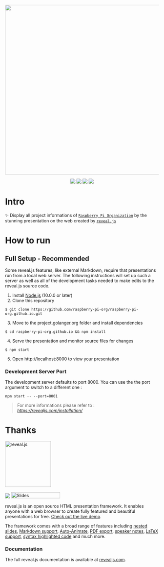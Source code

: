 <p align="center">
  <img src="https://raspi.website/img/raspi/lg.webp" width="555">
 
  <p align="center">
    <img src="https://github.com/raspberry-pi-org/raspberry-pi-org.github.io/workflows/tests/badge.svg"></img>
    <img src="https://img.shields.io/github/commit-activity/m/raspberry-pi-org/raspberry-pi-org.github.io?color=ff69b4"></img>
    <img src="https://img.shields.io/github/repo-size/raspberry-pi-org/raspberry-pi-org.github.io"></img>
    <img src="https://img.shields.io/github/license/raspberry-pi-org/raspberry-pi-org.github.io.svg"></img>
  </p>
</p>


# Intro
✨ Display all project informations of [`Raspberry Pi Organization`](https://github.com/raspberry-pi-org) by the stunning presentation on the web created by [`reveal.js`](https://revealjs.com/)


# How to run
## Full Setup - Recommended
Some reveal.js features, like external Markdown, require that presentations run from a local web server. The following instructions will set up such a server as well as all of the development tasks needed to make edits to the reveal.js source code.

1. Install [Node.js](https://nodejs.org/en/) (10.0.0 or later)
2. Clone this repository
```shell
$ git clone https://github.com/raspberry-pi-org/raspberry-pi-org.github.io.git
```
3. Move to the project.golanger.org folder and install dependencies
```shell
$ cd raspberry-pi-org.github.io && npm install
```
4. Serve the presentation and monitor source files for changes
```shell
$ npm start
```
5. Open http://localhost:8000 to view your presentation

### Development Server Port
The development server defaults to port 8000. You can use the the port argument to switch to a different one :
```shell
npm start -- --port=8001
```

> For more informations please refer to : *https://revealjs.com/installation/*


# Thanks
<p align="left">
  <a href="https://revealjs.com">
  <img src="https://hakim-static.s3.amazonaws.com/reveal-js/logo/v1/reveal-black-text.svg" alt="reveal.js" width="150">
  </a>
  <br><br>
  <a href="https://github.com/hakimel/reveal.js/actions"><img src="https://github.com/hakimel/reveal.js/workflows/tests/badge.svg"></a>
  <a href="https://slides.com/"><img src="https://s3.amazonaws.com/static.slid.es/images/slides-github-banner-320x40.png?1" alt="Slides" width="160" height="20"></a>
</p>

reveal.js is an open source HTML presentation framework. It enables anyone with a web browser to create fully featured and beautiful presentations for free. [Check out the live demo](https://revealjs.com/).

The framework comes with a broad range of features including [nested slides](https://revealjs.com/vertical-slides/), [Markdown support](https://revealjs.com/markdown/), [Auto-Animate](https://revealjs.com/auto-animate/), [PDF export](https://revealjs.com/pdf-export/), [speaker notes](https://revealjs.com/speaker-view/), [LaTeX support](https://revealjs.com/math/), [syntax highlighted code](https://revealjs.com/code/) and much more.

### Documentation
The full reveal.js documentation is available at [revealjs.com](https://revealjs.com).
